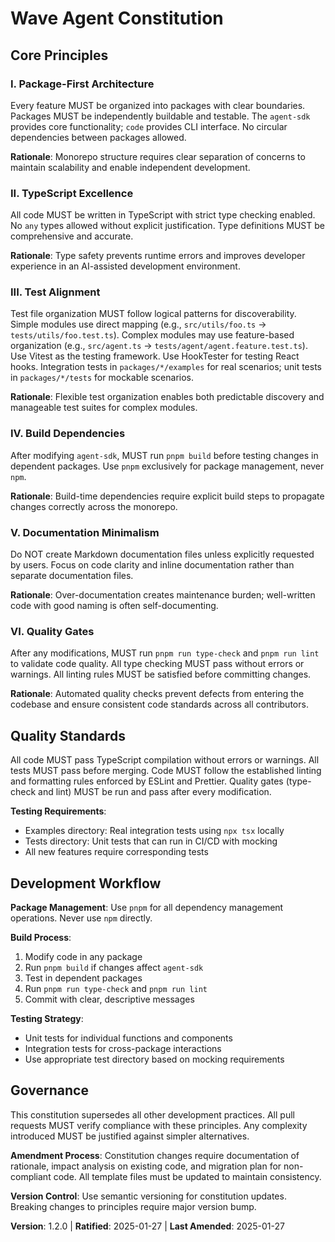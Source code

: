 <!--
Sync Impact Report:
- Version change: 1.0.0 → 1.2.0
- Added principles: VI. Quality Gates (new principle requiring type-check and lint)
- Modified principles: III. Test Alignment (refined to allow feature-based organization for complex modules)
- Modified sections: Quality Standards (expanded to include pre-commit requirements)
- Templates requiring updates: ✅ plan-template.md, spec-template.md, tasks-template.md all align with existing standards
- Follow-up TODOs: None - all placeholders filled
-->

# Wave Agent Constitution

## Core Principles

### I. Package-First Architecture
Every feature MUST be organized into packages with clear boundaries. Packages MUST be independently buildable and testable. The `agent-sdk` provides core functionality; `code` provides CLI interface. No circular dependencies between packages allowed.

**Rationale**: Monorepo structure requires clear separation of concerns to maintain scalability and enable independent development.

### II. TypeScript Excellence
All code MUST be written in TypeScript with strict type checking enabled. No `any` types allowed without explicit justification. Type definitions MUST be comprehensive and accurate.

**Rationale**: Type safety prevents runtime errors and improves developer experience in an AI-assisted development environment.

### III. Test Alignment
Test file organization MUST follow logical patterns for discoverability. Simple modules use direct mapping (e.g., `src/utils/foo.ts` → `tests/utils/foo.test.ts`). Complex modules may use feature-based organization (e.g., `src/agent.ts` → `tests/agent/agent.feature.test.ts`). Use Vitest as the testing framework. Use HookTester for testing React hooks. Integration tests in `packages/*/examples` for real scenarios; unit tests in `packages/*/tests` for mockable scenarios.

**Rationale**: Flexible test organization enables both predictable discovery and manageable test suites for complex modules.

### IV. Build Dependencies
After modifying `agent-sdk`, MUST run `pnpm build` before testing changes in dependent packages. Use `pnpm` exclusively for package management, never `npm`.

**Rationale**: Build-time dependencies require explicit build steps to propagate changes correctly across the monorepo.

### V. Documentation Minimalism
Do NOT create Markdown documentation files unless explicitly requested by users. Focus on code clarity and inline documentation rather than separate documentation files.

**Rationale**: Over-documentation creates maintenance burden; well-written code with good naming is often self-documenting.

### VI. Quality Gates
After any modifications, MUST run `pnpm run type-check` and `pnpm run lint` to validate code quality. All type checking MUST pass without errors or warnings. All linting rules MUST be satisfied before committing changes.

**Rationale**: Automated quality checks prevent defects from entering the codebase and ensure consistent code standards across all contributors.

## Quality Standards

All code MUST pass TypeScript compilation without errors or warnings. All tests MUST pass before merging. Code MUST follow the established linting and formatting rules enforced by ESLint and Prettier. Quality gates (type-check and lint) MUST be run and pass after every modification.

**Testing Requirements**: 
- Examples directory: Real integration tests using `npx tsx` locally
- Tests directory: Unit tests that can run in CI/CD with mocking
- All new features require corresponding tests

## Development Workflow

**Package Management**: Use `pnpm` for all dependency management operations. Never use `npm` directly.

**Build Process**: 
1. Modify code in any package
2. Run `pnpm build` if changes affect `agent-sdk`
3. Test in dependent packages
4. Run `pnpm run type-check` and `pnpm run lint`
5. Commit with clear, descriptive messages

**Testing Strategy**:
- Unit tests for individual functions and components
- Integration tests for cross-package interactions
- Use appropriate test directory based on mocking requirements

## Governance

This constitution supersedes all other development practices. All pull requests MUST verify compliance with these principles. Any complexity introduced MUST be justified against simpler alternatives.

**Amendment Process**: Constitution changes require documentation of rationale, impact analysis on existing code, and migration plan for non-compliant code. All template files must be updated to maintain consistency.

**Version Control**: Use semantic versioning for constitution updates. Breaking changes to principles require major version bump.

**Version**: 1.2.0 | **Ratified**: 2025-01-27 | **Last Amended**: 2025-01-27
